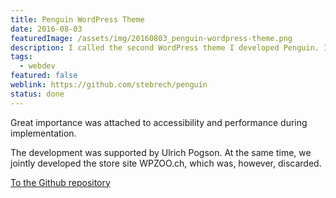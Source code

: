 ```yaml
---
title: Penguin WordPress Theme
date: 2016-08-03
featuredImage: /assets/img/20160803_penguin-wordpress-theme.png
description: I called the second WordPress theme I developed Penguin. Its design is simple and uses the so-called masonry card style on a larger desktop screen.
tags:
  - webdev
featured: false
weblink: https://github.com/stebrech/penguin
status: done
---
```

Great importance was attached to accessibility and performance during implementation.

The development was supported by Ulrich Pogson. At the same time, we jointly developed the store site WPZOO.ch, which was, however, discarded.

[To the Github repository](https://github.com/stebrech/penguin)

